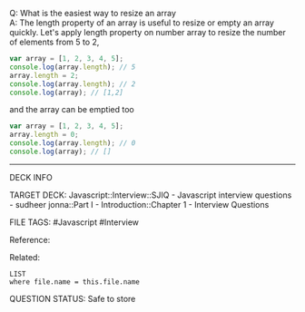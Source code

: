 Q: What is the easiest way to resize an array  
A: The length property of an array is useful to resize or empty an array quickly. Let's apply length property on number array to resize the number of elements from 5 to 2,
```javascript
var array = [1, 2, 3, 4, 5];
console.log(array.length); // 5
array.length = 2;
console.log(array.length); // 2
console.log(array); // [1,2]
```
and the array can be emptied too
```javascript
var array = [1, 2, 3, 4, 5];
array.length = 0;
console.log(array.length); // 0
console.log(array); // []
```
<!--ID: 1693596685450-->

---

DECK INFO

TARGET DECK: Javascript::Interview::SJIQ - Javascript interview questions - sudheer jonna::Part I - Introduction::Chapter 1 - Interview Questions

FILE TAGS: #Javascript #Interview

Reference:

Related:

```dataview
LIST
where file.name = this.file.name
```

QUESTION STATUS: Safe to store